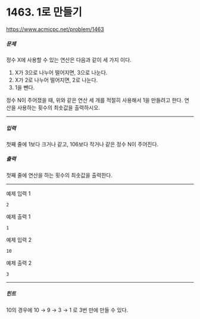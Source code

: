 # 1463. 1로 만들기

https://www.acmicpc.net/problem/1463

##### 문제

정수 X에 사용할 수 있는 연산은 다음과 같이 세 가지 이다.

1. X가 3으로 나누어 떨어지면, 3으로 나눈다.
2. X가 2로 나누어 떨어지면, 2로 나눈다.
3. 1을 뺀다.


정수 N이 주어졌을 때, 위와 같은 연산 세 개를 적절히 사용해서 1을 만들려고 한다. 연산을 사용하는 횟수의 최솟값을 출력하시오.

---

##### 입력
첫째 줄에 1보다 크거나 같고, 106보다 작거나 같은 정수 N이 주어진다.

##### 출력
첫째 줄에 연산을 하는 횟수의 최솟값을 출력한다.

---

예제 입력 1

    2
예제 출력 1
    
    1
예제 입력 2

    10
예제 출력 2

    3

---

##### 힌트

10의 경우에 10 → 9 → 3 → 1 로 3번 만에 만들 수 있다.